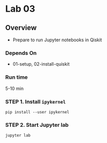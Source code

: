 # Lab 03

## Overview

* Prepare to run Jupyter notebooks in Qiskit

### Depends On

* 01-setup, 02-install-quiskit


### Run time

5-10 min

### STEP 1. Install `ipykernel`

```shell
pip install --user ipykernel
```

### STEP 2. Start Jupyter lab

```shell
jupyter lab
```
